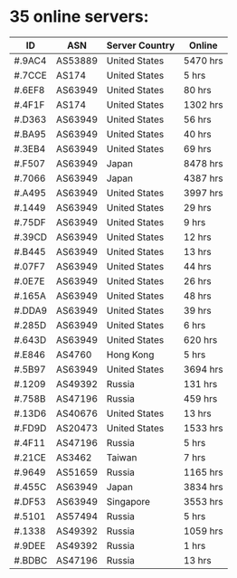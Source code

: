 # 35 online servers:

| ID | ASN | Server Country | Online |
| ------ | ------ | ------ | ------ |
| #.9AC4 | AS53889 | United States | 5470 hrs |
| #.7CCE | AS174 | United States | 5 hrs |
| #.6EF8 | AS63949 | United States | 80 hrs |
| #.4F1F | AS174 | United States | 1302 hrs |
| #.D363 | AS63949 | United States | 56 hrs |
| #.BA95 | AS63949 | United States | 40 hrs |
| #.3EB4 | AS63949 | United States | 69 hrs |
| #.F507 | AS63949 | Japan | 8478 hrs |
| #.7066 | AS63949 | Japan | 4387 hrs |
| #.A495 | AS63949 | United States | 3997 hrs |
| #.1449 | AS63949 | United States | 29 hrs |
| #.75DF | AS63949 | United States | 9 hrs |
| #.39CD | AS63949 | United States | 12 hrs |
| #.B445 | AS63949 | United States | 13 hrs |
| #.07F7 | AS63949 | United States | 44 hrs |
| #.0E7E | AS63949 | United States | 26 hrs |
| #.165A | AS63949 | United States | 48 hrs |
| #.DDA9 | AS63949 | United States | 39 hrs |
| #.285D | AS63949 | United States | 6 hrs |
| #.643D | AS63949 | United States | 620 hrs |
| #.E846 | AS4760 | Hong Kong | 5 hrs |
| #.5B97 | AS63949 | United States | 3694 hrs |
| #.1209 | AS49392 | Russia | 131 hrs |
| #.758B | AS47196 | Russia | 459 hrs |
| #.13D6 | AS40676 | United States | 13 hrs |
| #.FD9D | AS20473 | United States | 1533 hrs |
| #.4F11 | AS47196 | Russia | 5 hrs |
| #.21CE | AS3462 | Taiwan | 7 hrs |
| #.9649 | AS51659 | Russia | 1165 hrs |
| #.455C | AS63949 | Japan | 3834 hrs |
| #.DF53 | AS63949 | Singapore | 3553 hrs |
| #.5101 | AS57494 | Russia | 5 hrs |
| #.1338 | AS49392 | Russia | 1059 hrs |
| #.9DEE | AS49392 | Russia | 1 hrs |
| #.BDBC | AS47196 | Russia | 13 hrs |


